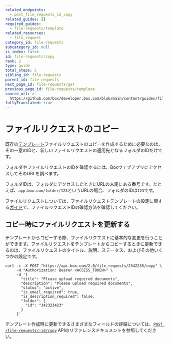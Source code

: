 ```yaml
---
related_endpoints:
  - post_file_requests_id_copy
related_guides: []
required_guides:
  - file-requests/template
related_resources:
  - file_request
category_id: file-requests
subcategory_id: null
is_index: false
id: file-requests/copy
rank: 2
type: guide
total_steps: 5
sibling_id: file-requests
parent_id: file-requests
next_page_id: file-requests/get
previous_page_id: file-requests/template
source_url: >-
  https://github.com/box/developer.box.com/blob/main/content/guides/file-requests/2-copy.md
fullyTranslated: true
---
```

# ファイルリクエストのコピー

既存の[テンプレート](g://file-requests/template)ファイルリクエストのコピーを作成するために必要なのは、その一意のIDと、新しいファイルリクエストの適用先となるフォルダのIDだけです。

<Samples id="post_file_requests_id_copy">

</Samples>

<Message notice>

フォルダやファイルリクエストのIDを確認するには、BoxウェブアプリにアクセスしてそのURLを調べます。

フォルダIDは、フォルダにアクセスしたときにURLの末尾にある番号です。たとえば、`app.box.com/folder/123`というURLの場合、フォルダのIDは`123`です。

ファイルリクエストについては、ファイルリクエストテンプレートの設定に関する[ガイド](g://file-requests/template)で、ファイルリクエストIDの確認方法を確認してください。

</Message>

## コピー時にファイルリクエストを更新する

テンプレートからコピーする際、ファイルリクエストに基本的な変更を行うことができます。ファイルリクエストをテンプレートからコピーするときに更新できるのは、ファイルリクエストのタイトル、説明、ステータス、およびその他いくつかの設定です。

```curl
curl -i -X POST "https://api.box.com/2.0/file_requests/2342235/copy" \
     -H "Authorization: Bearer <ACCESS_TOKEN>" \
     -d '{
       "title": "Please upload required documents",
       "description": "Please upload required documents",
       "status": "active",
       "is_email_required": true,
       "is_description_required": false,
       "folder": {
         "id": "342323423"
       }
     }'

```

<Message notice>

テンプレート作成時に更新できるさまざまなフィールドの詳細については、[`POST /file-requests/:id/copy`](e://post_file_requests_id_copy) APIのリファレンスドキュメントを参照してください。

</Message>

